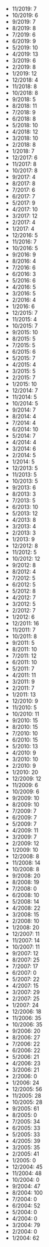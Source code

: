 *  11/2019: 7
*  10/2019: 6
*  9/2019: 7
*  8/2019: 8
*  7/2019: 6
*  6/2019: 9
*  5/2019: 10
*  4/2019: 13
*  3/2019: 6
*  2/2019: 8
*  1/2019: 12
*  12/2018: 4
*  11/2018: 8
*  10/2018: 8
*  9/2018: 5
*  8/2018: 11
*  7/2018: 9
*  6/2018: 8
*  5/2018: 10
*  4/2018: 12
*  3/2018: 10
*  2/2018: 8
*  1/2018: 7
*  12/2017: 6
*  11/2017: 8
*  10/2017: 8
*  9/2017: 4
*  8/2017: 8
*  7/2017: 6
*  6/2017: 7
*  5/2017: 9
*  4/2017: 10
*  3/2017: 12
*  2/2017: 4
*  1/2017: 4
*  12/2016: 5
*  11/2016: 7
*  10/2016: 5
*  9/2016: 9
*  8/2016: 4
*  7/2016: 6
*  6/2016: 3
*  5/2016: 6
*  4/2016: 5
*  3/2016: 5
*  2/2016: 4
*  1/2016: 6
*  12/2015: 7
*  11/2015: 4
*  10/2015: 7
*  9/2015: 10
*  8/2015: 5
*  7/2015: 5
*  6/2015: 6
*  5/2015: 7
*  4/2015: 4
*  3/2015: 5
*  2/2015: 7
*  1/2015: 10
*  12/2014: 7
*  11/2014: 5
*  10/2014: 5
*  9/2014: 7
*  8/2014: 4
*  7/2014: 4
*  6/2014: 10
*  5/2014: 7
*  4/2014: 4
*  3/2014: 6
*  2/2014: 5
*  1/2014: 5
*  12/2013: 5
*  11/2013: 5
*  10/2013: 5
*  9/2013: 6
*  8/2013: 3
*  7/2013: 5
*  6/2013: 10
*  5/2013: 12
*  4/2013: 8
*  3/2013: 4
*  2/2013: 3
*  1/2013: 9
*  12/2012: 8
*  11/2012: 5
*  10/2012: 12
*  9/2012: 8
*  8/2012: 4
*  7/2012: 5
*  6/2012: 5
*  5/2012: 8
*  4/2012: 7
*  3/2012: 5
*  2/2012: 7
*  1/2012: 6
*  12/2011: 16
*  11/2011: 7
*  10/2011: 8
*  9/2011: 5
*  8/2011: 10
*  7/2011: 12
*  6/2011: 10
*  5/2011: 7
*  4/2011: 11
*  3/2011: 9
*  2/2011: 7
*  1/2011: 13
*  12/2010: 9
*  11/2010: 5
*  10/2010: 11
*  9/2010: 15
*  8/2010: 15
*  7/2010: 10
*  6/2010: 15
*  5/2010: 13
*  4/2010: 9
*  3/2010: 10
*  2/2010: 9
*  1/2010: 20
*  12/2009: 12
*  11/2009: 6
*  10/2009: 6
*  9/2009: 10
*  8/2009: 10
*  7/2009: 7
*  6/2009: 7
*  5/2009: 7
*  4/2009: 11
*  3/2009: 7
*  2/2009: 12
*  1/2009: 10
*  12/2008: 8
*  11/2008: 14
*  10/2008: 8
*  9/2008: 20
*  8/2008: 19
*  7/2008: 0
*  6/2008: 10
*  5/2008: 14
*  4/2008: 22
*  3/2008: 15
*  2/2008: 10
*  1/2008: 20
*  12/2007: 11
*  11/2007: 14
*  10/2007: 11
*  9/2007: 12
*  8/2007: 25
*  7/2007: 17
*  6/2007: 0
*  5/2007: 22
*  4/2007: 15
*  3/2007: 29
*  2/2007: 25
*  1/2007: 24
*  12/2006: 18
*  11/2006: 35
*  10/2006: 35
*  9/2006: 20
*  8/2006: 27
*  7/2006: 22
*  6/2006: 22
*  5/2006: 21
*  4/2006: 23
*  3/2006: 21
*  2/2006: 0
*  1/2006: 24
*  12/2005: 56
*  11/2005: 28
*  10/2005: 28
*  9/2005: 61
*  8/2005: 0
*  7/2005: 34
*  6/2005: 33
*  5/2005: 33
*  4/2005: 39
*  3/2005: 35
*  2/2005: 41
*  1/2005: 0
*  12/2004: 45
*  11/2004: 48
*  10/2004: 0
*  9/2004: 47
*  8/2004: 100
*  7/2004: 0
*  6/2004: 52
*  5/2004: 0
*  4/2004: 0
*  3/2004: 79
*  2/2004: 0
*  1/2004: 62